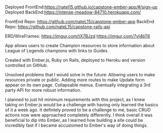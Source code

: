 Deployed FrontEnd:https://natel15.github.io/capstone-ember-app/#/sign-up
Deployed BackEnd:https://intense-meadow-84710.herokuapp.com/

FrontEnd Repo: https://github.com/nateL15/capstone-ember-app
BackEnd Repo: https://github.com/nateL15/capstone-rails-api

ERD/WireFrames: https://imgur.com/tX7BJzd
https://imgur.com/7vI4bT6

App allows users to create Champion resources to store information about League of Legends champions with links to Guides

Created with Ember.js, Ruby on Rails, deployed to Heroku and version controlled on GitHub.

Unsolved problems that I would solve in the future: Allowing users to make resources private or public. Adding more routes to make Update form appear on its own page. Collapsable menus. Eventually integrating a 3rd party API for more robust information.

I planned to just hit minimum requirements with this project, as I knew taking on Ember.js would be a challenge with having only learned the basics of it a week ago. It defintely proved to be a challenge to me, basic CRUD actions now were approached completely differently.
I think overall it was beneficial to dip into Ember, as I learned how building a site could be incredibly fast if I became accustomed to Ember's way of doing things.
